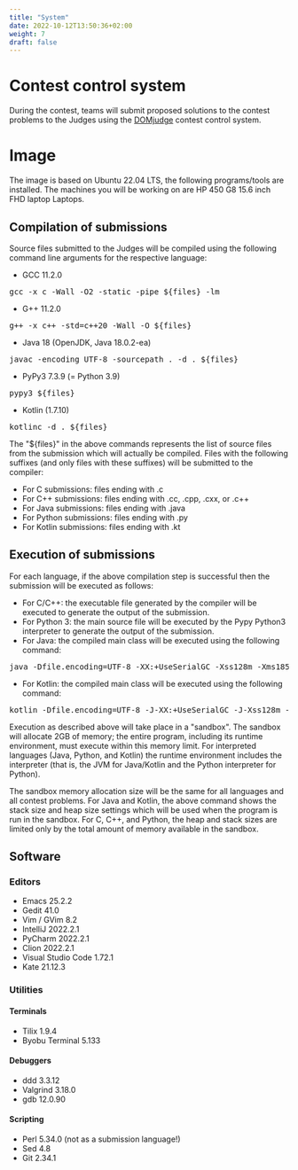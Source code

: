 ```yaml
---
title: "System"
date: 2022-10-12T13:50:36+02:00
weight: 7
draft: false
---
```


# Contest control system
During the contest, teams will submit proposed solutions to the contest problems to the Judges using the [DOMjudge](https://www.domjudge.org) contest control system.

# Image
The image is based on Ubuntu 22.04 LTS, the following programs/tools are installed. The machines you will be working on are HP 450 G8 15.6 inch FHD laptop Laptops.

## Compilation of submissions
Source files submitted to the Judges will be compiled using the following command line arguments for the respective language:

* GCC 11.2.0
<pre>gcc -x c -Wall -O2 -static -pipe ${files} -lm</pre>
* G++ 11.2.0
<pre>g++ -x c++ -std=c++20 -Wall -O ${files}</pre>
* Java 18 (OpenJDK, Java 18.0.2-ea)
<pre>javac -encoding UTF-8 -sourcepath . -d . ${files}</pre>
* PyPy3 7.3.9 (= Python 3.9)
<pre>pypy3 ${files}</pre>
* Kotlin (1.7.10)
<pre>kotlinc -d . ${files}</pre>

The "${files}" in the above commands represents the list of source files from the submission which will actually be compiled. Files with the following suffixes (and only files with these suffixes) will be submitted to the compiler:

* For C submissions: files ending with .c
* For C++ submissions: files ending with .cc, .cpp, .cxx, or .c++
* For Java submissions: files ending with .java
* For Python submissions: files ending with .py
* For Kotlin submissions: files ending with .kt

## Execution of submissions

For each language, if the above compilation step is successful then the submission will be executed as follows:

* For C/C++:  the executable file generated by the compiler will be executed to generate the output of the submission.
* For Python 3: the main source file will be executed by the Pypy Python3 interpreter to generate the output of the submission.
* For Java: the compiled main class will be executed using the following command:
<pre>java -Dfile.encoding=UTF-8 -XX:+UseSerialGC -Xss128m -Xms1856m -Xmx1856m</pre>

* For Kotlin: the compiled main class will be executed using the following command:
<pre>kotlin -Dfile.encoding=UTF-8 -J-XX:+UseSerialGC -J-Xss128m -J-Xms1856m -J-Xmx1856m</pre>

Execution as described above will take place in a "sandbox".  The sandbox will allocate 2GB of memory; the entire program, including its runtime environment, must execute within this memory limit.  For interpreted languages (Java, Python, and Kotlin) the runtime environment includes the interpreter (that is, the JVM for Java/Kotlin and the Python interpreter for Python).

The sandbox memory allocation size will be the same for all languages and all contest problems. For Java and Kotlin, the above command shows the stack size and heap size settings which will be used when the program is run in the sandbox. For C, C++, and Python, the heap and stack sizes are limited only by the total amount of memory available in the sandbox.

## Software
### Editors
* Emacs 25.2.2
* Gedit 41.0
* Vim / GVim 8.2
* IntelliJ 2022.2.1
* PyCharm 2022.2.1
* Clion 2022.2.1
* Visual Studio Code 1.72.1
* Kate 21.12.3

### Utilities

#### Terminals
* Tilix 1.9.4
* Byobu Terminal 5.133

#### Debuggers
* ddd 3.3.12
* Valgrind 3.18.0
* gdb 12.0.90

#### Scripting
* Perl 5.34.0 (not as a submission language!)
* Sed 4.8
* Git 2.34.1
